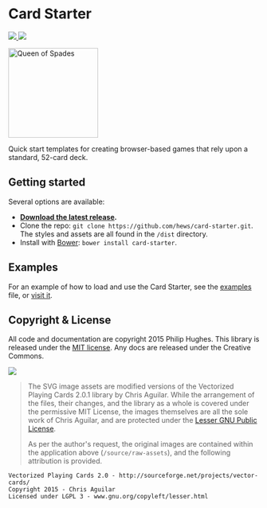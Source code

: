 # Card Starter

[![][bower-version] ![][bower-license]](http://bower.io)

<img alt="Queen of Spades" src="https://i.imgur.com/TfdNAIh.png" width="180px">

Quick start templates for creating browser-based games that rely upon a 
standard, 52-card deck.

## Getting started

Several options are available:

- **[Download the latest release][release].**
- Clone the repo: `git clone https://github.com/hews/card-starter.git`.
  The styles and assets are all found in the `/dist` directory.
- Install with [Bower](http://bower.io): `bower install card-starter`.

## Examples

For an example of how to load and use the Card Starter, see the 
[examples](examples) file, or [visit it][site].

<!--
## Recommended external libraries

- Normalize.css / Reset.css
- Animate.css
- Underscore / LoDash
- jQuery UI Drag & Drop

## Customizing

- (Safe) Characters (using c instead of ♣, eg)
- Jokers
- Bridge mode 
  *(change dimensions, change card notation, change deck content)*
- Decks
  - Euchre & Pinochle
  - etc.
-->

## Copyright & License

All code and documentation are copyright 2015 Philip Hughes. This
library is released under the [MIT license][mit]. Any docs are released
under the Creative Commons.

[![][cc-i]][cc-l]

> The SVG image assets are modified versions of the Vectorized Playing 
> Cards 2.0.1 library by Chris Aguilar. While the arrangement of the
> files, their changes, and the library as a whole is covered under the
> permissive MIT License, the images themselves are all the sole
> work of Chris Aguilar, and are protected under the 
> [Lesser GNU Public License][lgpl].
> 
> As per the author's request, the original images are contained within
> the application above (`/source/raw-assets`), and the following 
> attribution is provided.

```
Vectorized Playing Cards 2.0 - http://sourceforge.net/projects/vector-cards/
Copyright 2015 - Chris Aguilar
Licensed under LGPL 3 - www.gnu.org/copyleft/lesser.html
```

[site]:    http://hews.github.io/card-starter
[release]: https://github.com/hews/card-starter/archive/v0.1.2.zip

[bower-version]: https://img.shields.io/bower/v/card-starter.svg
[bower-license]: https://img.shields.io/bower/l/card-starter.svg

[mit]:  http://choosealicense.com/licenses/mit
[cc-i]: https://i.creativecommons.org/l/by-nc/4.0/88x31.png
[cc-l]: http://creativecommons.org/licenses/by-nc/4.0/
[lgpl]: http://choosealicense.com/licenses/lgpl-3.0/
